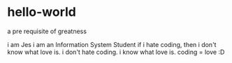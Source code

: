 # hello-world
a pre requisite of greatness

i am Jes
i am an Information System Student
if i hate coding, then i don't know what love is. 
i don't hate coding.
i know what love is.
coding = love
:D
